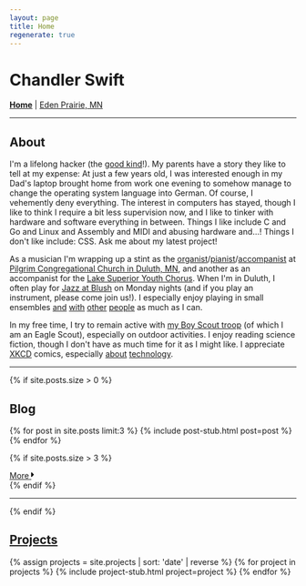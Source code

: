 ```yaml
---
layout: page
title: Home
regenerate: true
---
```


<h1>Chandler Swift</h1>
<p id="nav-links">
  <strong><a href="https://chandlerswift.com/">Home</a></strong> |
  <a href="https://edenprairie.chandlerswift.com/">Eden Prairie, MN</a>
</p>
<hr class="separator">

## About
I'm a lifelong hacker (the
[good kind](http://catb.org/~esr/jargon/html/H/hacker.html)!). My parents
have a story they like to tell at my expense: At just a few years old, I was
interested enough in my Dad's laptop brought home from work one evening to
somehow manage to change the operating system language into German. Of course,
I vehemently deny everything. The interest in computers has stayed, though I
like to think I require a bit less supervision now, and I like to tinker with
hardware and software everything in between. Things I like include C and Go
and Linux and Assembly and MIDI and abusing hardware and...! Things I don't
like include: CSS. Ask me about my latest project!

As a musician I'm wrapping up a stint as the
[organist](https://youtu.be/31Ipq5v9T8E?t=3205)/[pianist](https://www.youtube.com/watch?v=xSH4ciadjDs)/[accompanist](https://www.youtube.com/watch?v=byk43j57SeM)
at [Pilgrim Congregational Church in Duluth, MN](http://pilgrimduluth.org/),
and another as an accompanist for the [Lake Superior Youth Chorus](https://www.lsyouthchorus.org/).
When I'm in Duluth, I often play for [Jazz at Blush](https://www.facebook.com/JazzatBlush)
on Monday nights (and if you play an instrument, please come join us!).
I especially enjoy playing in small ensembles
[and](https://www.youtube.com/watch?v=R9MqV2G2XAE)
[with](https://youtu.be/rxqeobkiNgg?t=482)
[other](https://www.youtube.com/watch?v=cgygq_R-RhY)
[people](https://www.youtube.com/watch?v=Gs4GqA0v690)
as much as I can.

In my free time, I try to remain active with
[my Boy Scout troop](https://troop352.us/) (of which I am an Eagle Scout),
especially on outdoor activities. I enjoy reading science fiction, though I
don't have as much time for it as I might like. I appreciate
[XKCD](https://xkcd.com/) comics, especially
[about](https://xkcd.com/1760/)
[technology](https://xkcd.com/722/).

<hr class="separator">

{% if site.posts.size > 0 %}
## Blog
<div class="media">
{% for post in site.posts limit:3 %}
{% include post-stub.html post=post %}
{% endfor %}
</div>

{% if site.posts.size > 3 %}
<div class="pull-right">
    <a href="/archive/" class="btn btn-primary">
        More
        <span class="icon">
          <svg height="1em" xmlns="http://www.w3.org/2000/svg" viewBox="0 0 192 512"><path d="M0 384.662V127.338c0-17.818 21.543-26.741 34.142-14.142l128.662 128.662c7.81 7.81 7.81 20.474 0 28.284L34.142 398.804C21.543 411.404 0 402.48 0 384.662z"/></svg>
        </span>
    </a>
</div>
<div class="clearfix"></div>
{% endif %}

<hr class="separator">
{% endif %}

## [Projects](/projects.html)

<div class="media">
{% assign projects = site.projects | sort: 'date' | reverse %}
{% for project in projects %}
{% include project-stub.html project=project %}
{% endfor %}
</div>
